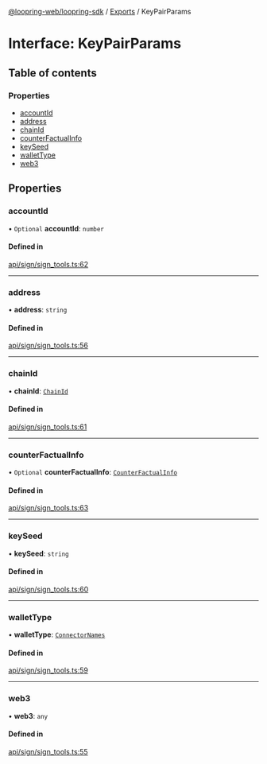 [@loopring-web/loopring-sdk](../README.md) / [Exports](../modules.md) / KeyPairParams

# Interface: KeyPairParams

## Table of contents

### Properties

- [accountId](KeyPairParams.md#accountid)
- [address](KeyPairParams.md#address)
- [chainId](KeyPairParams.md#chainid)
- [counterFactualInfo](KeyPairParams.md#counterfactualinfo)
- [keySeed](KeyPairParams.md#keyseed)
- [walletType](KeyPairParams.md#wallettype)
- [web3](KeyPairParams.md#web3)

## Properties

### accountId

• `Optional` **accountId**: `number`

#### Defined in

[api/sign/sign_tools.ts:62](https://github.com/Loopring/loopring_sdk/blob/c031084/src/api/sign/sign_tools.ts#L62)

___

### address

• **address**: `string`

#### Defined in

[api/sign/sign_tools.ts:56](https://github.com/Loopring/loopring_sdk/blob/c031084/src/api/sign/sign_tools.ts#L56)

___

### chainId

• **chainId**: [`ChainId`](../enums/ChainId.md)

#### Defined in

[api/sign/sign_tools.ts:61](https://github.com/Loopring/loopring_sdk/blob/c031084/src/api/sign/sign_tools.ts#L61)

___

### counterFactualInfo

• `Optional` **counterFactualInfo**: [`CounterFactualInfo`](CounterFactualInfo.md)

#### Defined in

[api/sign/sign_tools.ts:63](https://github.com/Loopring/loopring_sdk/blob/c031084/src/api/sign/sign_tools.ts#L63)

___

### keySeed

• **keySeed**: `string`

#### Defined in

[api/sign/sign_tools.ts:60](https://github.com/Loopring/loopring_sdk/blob/c031084/src/api/sign/sign_tools.ts#L60)

___

### walletType

• **walletType**: [`ConnectorNames`](../enums/ConnectorNames.md)

#### Defined in

[api/sign/sign_tools.ts:59](https://github.com/Loopring/loopring_sdk/blob/c031084/src/api/sign/sign_tools.ts#L59)

___

### web3

• **web3**: `any`

#### Defined in

[api/sign/sign_tools.ts:55](https://github.com/Loopring/loopring_sdk/blob/c031084/src/api/sign/sign_tools.ts#L55)

